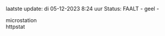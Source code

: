 laatste update: 
di 05-12-2023  8:24   uur 
Status: FAALT - geel - 
<div class="service Y">microstation</div><div class="service Y">httpstat</div>